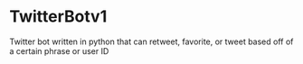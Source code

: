 # TwitterBotv1
Twitter bot written in python that can retweet, favorite, or tweet based off of a certain phrase or user ID
